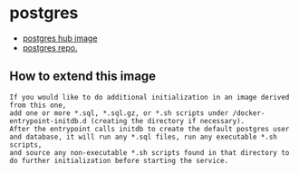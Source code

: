 # postgres

* [postgres hub image](https://hub.docker.com/_/postgres/)
* [postgres repo.](https://github.com/docker-library/postgres)

## How to extend this image

    If you would like to do additional initialization in an image derived from this one, 
    add one or more *.sql, *.sql.gz, or *.sh scripts under /docker-entrypoint-initdb.d (creating the directory if necessary). 
    After the entrypoint calls initdb to create the default postgres user and database, it will run any *.sql files, run any executable *.sh scripts, 
    and source any non-executable *.sh scripts found in that directory to do further initialization before starting the service.
